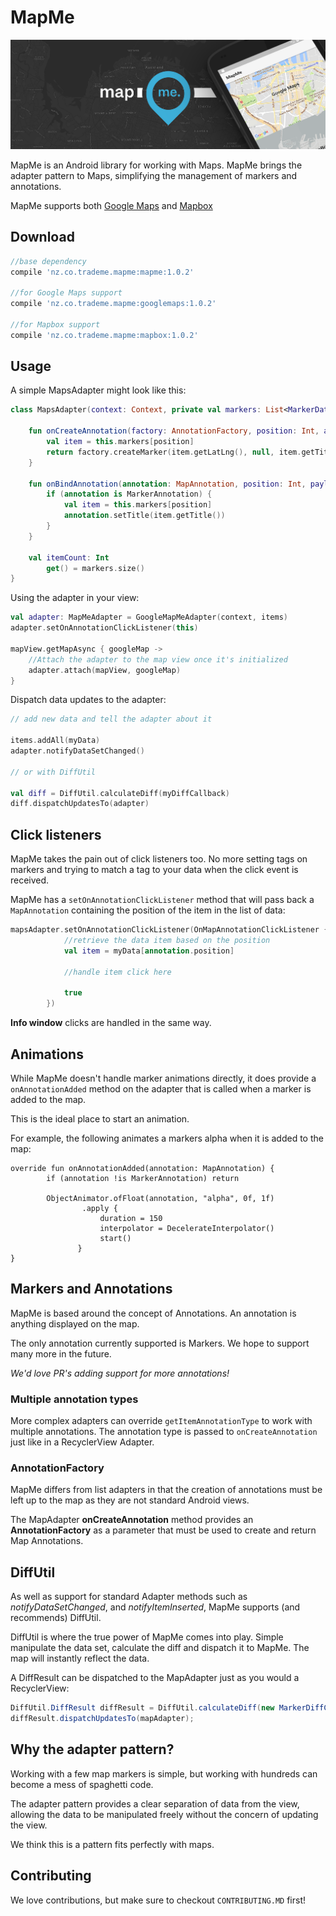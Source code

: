 # MapMe

![MapMe](./img/feature.png)

MapMe is an Android library for working with Maps. MapMe brings the adapter pattern to Maps, simplifying the management of markers and annotations.

MapMe supports both [Google Maps](https://developers.google.com/maps/documentation/android-api/) and [Mapbox](https://www.mapbox.com/android-sdk/)


Download
-----

```groovy
//base dependency
compile 'nz.co.trademe.mapme:mapme:1.0.2'
  
//for Google Maps support
compile 'nz.co.trademe.mapme:googlemaps:1.0.2'
  
//for Mapbox support
compile 'nz.co.trademe.mapme:mapbox:1.0.2'

```

Usage
-----
A simple MapsAdapter might look like this:

```kotlin
class MapsAdapter(context: Context, private val markers: List<MarkerData>) : GoogleMapMeAdapter(context) {

    fun onCreateAnnotation(factory: AnnotationFactory, position: Int, annotationType: Int): MapAnnotation {
        val item = this.markers[position]
        return factory.createMarker(item.getLatLng(), null, item.getTitle())
    }

    fun onBindAnnotation(annotation: MapAnnotation, position: Int, payload: Any) {
        if (annotation is MarkerAnnotation) {
            val item = this.markers[position]
            annotation.setTitle(item.getTitle())
        }
    }

    val itemCount: Int
        get() = markers.size()
}

```

Using the adapter in your view:

```kotlin
val adapter: MapMeAdapter = GoogleMapMeAdapter(context, items)
adapter.setOnAnnotationClickListener(this)

mapView.getMapAsync { googleMap ->
    //Attach the adapter to the map view once it's initialized
    adapter.attach(mapView, googleMap)
}
```

Dispatch data updates to the adapter:

```kotlin
// add new data and tell the adapter about it

items.addAll(myData)
adapter.notifyDataSetChanged()

// or with DiffUtil

val diff = DiffUtil.calculateDiff(myDiffCallback)
diff.dispatchUpdatesTo(adapter)
```


Click listeners
-----
MapMe takes the pain out of click listeners too. No more setting tags on markers and trying to match a tag to your data when the click event is received.

MapMe has a `setOnAnnotationClickListener` method that will pass back a `MapAnnotation` containing the position of the item in the list of data:

```Kotlin
mapsAdapter.setOnAnnotationClickListener(OnMapAnnotationClickListener { annotation ->
            //retrieve the data item based on the position
            val item = myData[annotation.position]
            
            //handle item click here
            
            true
        })

```

**Info window** clicks are handled in the same way.

Animations
-----

While MapMe doesn't handle marker animations directly, it does provide a `onAnnotationAdded` method on the adapter that is called when a marker is added to the map.

This is the ideal place to start an animation.


For example, the following animates a markers alpha when it is added to the map:


```
override fun onAnnotationAdded(annotation: MapAnnotation) {
        if (annotation !is MarkerAnnotation) return

        ObjectAnimator.ofFloat(annotation, "alpha", 0f, 1f)
                .apply {
                    duration = 150
                    interpolator = DecelerateInterpolator()
                    start()
               }
}
```  
    

Markers and Annotations
-----
MapMe is based around the concept of Annotations. An annotation is anything displayed on the map.

The only annotation currently supported is Markers. We hope to support many more in the future.

*We'd love PR's adding support for more annotations!*


### Multiple annotation types
More complex adapters can override `getItemAnnotationType` to work with multiple annotations. The annotation type is passed to `onCreateAnnotation` just like in a RecyclerView Adapter.


### AnnotationFactory
MapMe differs from list adapters in that the creation of annotations must be left up to the map as they are not standard Android views.

The MapAdapter **onCreateAnnotation** method provides an **AnnotationFactory** as a parameter that must be used to create and return Map Annotations.


DiffUtil
-----
As well as support for standard Adapter methods such as *notifyDataSetChanged*, and *notifyItemInserted*, MapMe supports (and recommends) DiffUtil.

DiffUtil is where the true power of MapMe comes into play. Simple manipulate the data set, calculate the diff and dispatch it to MapMe. The map will instantly reflect the data.

A DiffResult can be dispatched to the MapAdapter just as you would a RecyclerView:

```java
DiffUtil.DiffResult diffResult = DiffUtil.calculateDiff(new MarkerDiffCallback(this.markers, newMarkers));
diffResult.dispatchUpdatesTo(mapAdapter);
```


Why the adapter pattern?
-----

Working with a few map markers is simple, but working with hundreds can become a mess of spaghetti code. 

The adapter pattern provides a clear separation of data from the view, allowing the data to be manipulated freely without the concern of updating the view.

We think this is a pattern fits perfectly with maps.


## Contributing

We love contributions, but make sure to checkout `CONTRIBUTING.MD` first!

